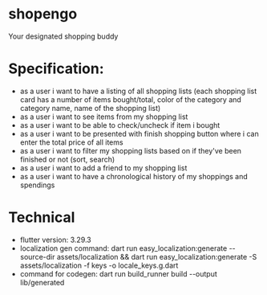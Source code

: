 # shopengo

Your designated shopping  buddy

# Specification:
- as a user i want to have a listing of all shopping lists (each shopping list card has a number of items bought/total, color of the category and category name, name of the shopping list)
- as a user i want to see items from my shopping list
- as a user i want to be able to check/uncheck if item i bought
- as a user i want to be presented with finish shopping button where i can enter the total price of all items
- as a user i want to filter my shopping lists based on if they've been finished or not (sort, search)
- as a user i want to add a friend to my shopping list
- as a user i want to have a chronological history of my shoppings and spendings

# Technical

- flutter version: 3.29.3
- localization gen command: dart run easy_localization:generate --source-dir assets/localization && dart run easy_localization:generate -S assets/localization -f keys -o locale_keys.g.dart
- command for codegen: dart run build_runner build --output lib/generated
